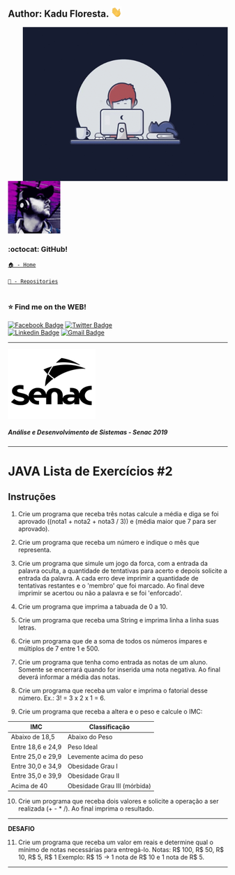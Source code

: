 <h2> Author: Kadu Floresta. <img src="https://github.com/KaduFloresta/KaduFloresta/blob/main/img/Hi.gif?raw=true" width="25"></h2>
<img align="right" alt="GIF" src="https://github.com/KaduFloresta/KaduFloresta/blob/main/img/gif2.gif?raw=true" width="470";/>

<a href="https://www.linkedin.com/in/kadufloresta/">
 <img src="https://github.com/KaduFloresta/KaduFloresta/blob/main/img/profile.gif?raw=true" width="120px; alt=""/></b></a>  
 <br>
 
<h3>:octocat: GitHub!</h3>
 <code><a href="https://github.com/KaduFloresta" title="HomeGit">🏠 - Home</a><br></code><br>
 <code><a href="https://github.com/KaduFloresta?tab=repositories" title="RepoGit">📂 - Repositories</a><br></code>
 
<br>

<h3>⭐ Find me on the WEB!</h3>

[![Facebook Badge](https://img.shields.io/badge/-Kadu_Floresta-lightblue?style=flat-square&logo=Facebook&logoColor=white&link=https://www.facebook.com/kadu.floresta)](https://www.facebook.com/kadu.floresta)
[![Twitter Badge](https://img.shields.io/badge/-@kadu_kururu-1ca0f1?style=flat-square&labelColor=1ca0f1&logo=twitter&logoColor=white&link=https://twitter.com/kadu_kururu)](https://twitter.com/kadu_kururu)
<br>
[![Linkedin Badge](https://img.shields.io/badge/-Kadu_Floresta-blue?style=flat-square&logo=Linkedin&logoColor=white&link=https://www.linkedin.com/in/kadufloresta/)](https://www.linkedin.com/in/kadufloresta/)
[![Gmail Badge](https://img.shields.io/badge/-cefloresta1@gmail.com-c14438?style=flat-square&logo=Gmail&logoColor=white&link=mailto:cefloresta1@gmail.com)](mailto:cefloresta1@gmail.com)

<hr>
<a href="https://portal.sc.senac.br/portal/site/descontos-e-bolsas/senac-joinville"><img src="https://github.com/KaduFloresta/JavaScript_WebSite/raw/master/img/senac.png" alt="drawing" width="200"/></a><h5>Análise e Desenvolvimento de Sistemas - Senac 2019</h5> 

---

# JAVA Lista de Exercícios #2

## Instruções
1. Crie um programa que receba três notas calcule a média e diga se foi aprovado ((nota1 + nota2 + nota3 / 3)) e (média maior que 7 para ser aprovado).

2. Crie um programa que receba um número e indique o mês que representa.

3. Crie um programa que simule um jogo da forca, com a entrada da palavra oculta, a quantidade de tentativas para acerto e depois solicite a entrada da palavra. A cada erro deve imprimir a quantidade de tentativas restantes e o 'membro' que foi marcado. Ao final deve imprimir se acertou ou não a palavra e se foi 'enforcado'.

4. Crie um programa que imprima a tabuada de 0 a 10.

5. Crie um programa que receba uma String e imprima linha a linha suas letras.

6. Crie um programa que de a soma de todos os números ímpares e múltiplos de 7 entre 1 e 500.

7. Crie um programa que tenha como entrada as notas de um aluno. Somente se encerrará quando for inserida uma nota negativa. Ao final deverá informar a média das notas.

8. Crie um programa que receba um valor e imprima o fatorial desse número. Ex.: 3! = 3 x 2 x 1 = 6.

9. Crie um programa que receba a altera e o peso e calcule o IMC:

IMC | Classificação
--- | ------
Abaixo de 18,5 | Abaixo do Peso
Entre 18,6 e 24,9 | Peso Ideal
Entre 25,0 e 29,9 | Levemente acima do peso
Entre 30,0 e 34,9 | Obesidade Grau I
Entre 35,0 e 39,9 | Obesidade Grau II
Acima de 40 | Obesidade Grau III (mórbida)
10. Crie um programa que receba dois valores e solicite a operação a ser realizada (+ - * /). Ao final imprima o resultado.

---
**DESAFIO**

11. Crie um programa que receba um valor em reais e determine qual o mínimo de notas necessárias para entregá-lo. Notas: R$ 100, R$ 50, R$ 10, R$ 5, R$ 1 Exemplo: R$ 15 -> 1 nota de R$ 10 e 1 nota de R$ 5.

---
